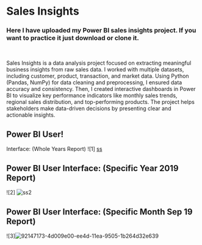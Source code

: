 # Sales Insights

### Here I have uploaded my Power BI sales insights project. If you want to practice it just download or clone it. 
<br/>

Sales Insights is a data analysis project focused on extracting meaningful business insights from raw sales data. I worked with multiple datasets, including customer, product, transaction, and market data. Using Python (Pandas, NumPy) for data cleaning and preprocessing, I ensured data accuracy and consistency. Then, I created interactive dashboards in Power BI to visualize key performance indicators like monthly sales trends, regional sales distribution, and top-performing products. The project helps stakeholders make data-driven decisions by presenting clear and actionable insights.



## Power BI User!
 Interface: (Whole Years Report)
![1] [ss](https://github.com/user-attachments/assets/06aac8a3-5e26-431e-94c3-6eb3725f67c5)

## Power BI User Interface: (Specific Year 2019 Report)
![2] ![ss2](https://github.com/user-attachments/assets/f89797ec-7489-4019-9f0d-53aa3230cf93)


## Power BI User Interface: (Specific Month Sep 19 Report)
![3]![92147173-4d009e00-ee4d-11ea-9505-1b264d32e639](https://github.com/user-attachments/assets/4f68a425-1989-4c5a-8545-954684a6b272)

